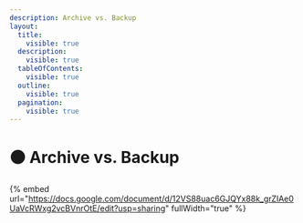 ```yaml
---
description: Archive vs. Backup
layout:
  title:
    visible: true
  description:
    visible: true
  tableOfContents:
    visible: true
  outline:
    visible: true
  pagination:
    visible: true
---
```


# 🟤 Archive vs. Backup

{% embed url="https://docs.google.com/document/d/12VS88uac6GJQYx88k_grZIAe0UaVcRWxg2vcBVnrOtE/edit?usp=sharing" fullWidth="true" %}
